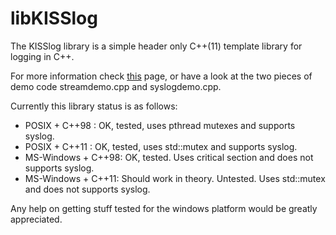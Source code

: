 libKISSlog
==========

The KISSlog library is a simple header only C++(11) template library for logging in C++. 

For more information check [this](http://pibara.github.com/libKISSlog/) page, or have a look at the
two pieces of demo code streamdemo.cpp and syslogdemo.cpp.

Currently this library status is as follows:

* POSIX + C++98 : OK, tested, uses pthread mutexes and supports syslog.
* POSIX + C++11 : OK, tested, uses std::mutex and supports syslog.
* MS-Windows + C++98: OK, tested. Uses critical section and does not supports syslog.
* MS-Windows + C++11: Should work in theory. Untested. Uses std::mutex and does not supports syslog.

Any help on getting stuff tested for the windows platform would be greatly appreciated.
